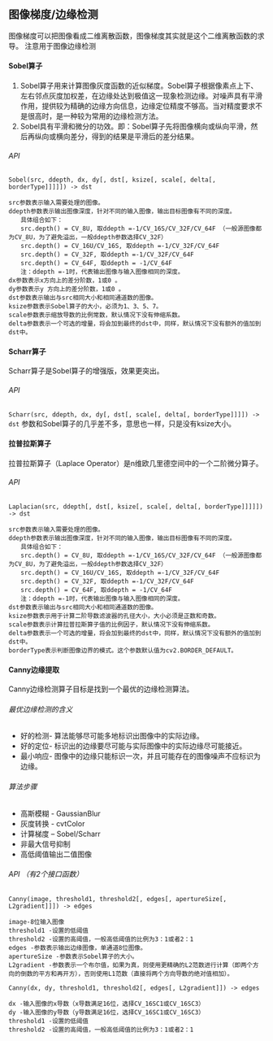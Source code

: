 ## 图像梯度/边缘检测
图像梯度可以把图像看成二维离散函数，图像梯度其实就是这个二维离散函数的求导。
注意用于图像边缘检测

#### Sobel算子
1. Sobel算子用来计算图像灰度函数的近似梯度。Sobel算子根据像素点上下、左右邻点灰度加权差，在边缘处达到极值这一现象检测边缘。对噪声具有平滑作用，提供较为精确的边缘方向信息，边缘定位精度不够高。当对精度要求不是很高时，是一种较为常用的边缘检测方法。  
2. Sobel具有平滑和微分的功效。即：Sobel算子先将图像横向或纵向平滑，然后再纵向或横向差分，得到的结果是平滑后的差分结果。  
###### API
`Sobel(src, ddepth, dx, dy[, dst[, ksize[, scale[, delta[, borderType]]]]]) -> dst`
```
src参数表示输入需要处理的图像。
ddepth参数表示输出图像深度，针对不同的输入图像，输出目标图像有不同的深度。
　　具体组合如下： 
　　src.depth() = CV_8U, 取ddepth =-1/CV_16S/CV_32F/CV_64F （一般源图像都为CV_8U，为了避免溢出，一般ddepth参数选择CV_32F）
　　src.depth() = CV_16U/CV_16S, 取ddepth =-1/CV_32F/CV_64F 
　　src.depth() = CV_32F, 取ddepth =-1/CV_32F/CV_64F 
　　src.depth() = CV_64F, 取ddepth = -1/CV_64F 
　　注：ddepth =-1时，代表输出图像与输入图像相同的深度。 
dx参数表示x方向上的差分阶数，1或0 。
dy参数表示y 方向上的差分阶数，1或0 。
dst参数表示输出与src相同大小和相同通道数的图像。
ksize参数表示Sobel算子的大小，必须为1、3、5、7。
scale参数表示缩放导数的比例常数，默认情况下没有伸缩系数。
delta参数表示一个可选的增量，将会加到最终的dst中，同样，默认情况下没有额外的值加到dst中。
```

#### Scharr算子
Scharr算子是Sobel算子的增强版，效果更突出。
###### API
`Scharr(src, ddepth, dx, dy[, dst[, scale[, delta[, borderType]]]]) -> dst`
参数和Sobel算子的几乎差不多，意思也一样，只是没有ksize大小。

#### 拉普拉斯算子
拉普拉斯算子（Laplace Operator）是n维欧几里德空间中的一个二阶微分算子。
###### API
`Laplacian(src, ddepth[, dst[, ksize[, scale[, delta[, borderType]]]]]) -> dst`
```
src参数表示输入需要处理的图像。
ddepth参数表示输出图像深度，针对不同的输入图像，输出目标图像有不同的深度。
　　具体组合如下： 
　　src.depth() = CV_8U, 取ddepth =-1/CV_16S/CV_32F/CV_64F （一般源图像都为CV_8U，为了避免溢出，一般ddepth参数选择CV_32F）
　　src.depth() = CV_16U/CV_16S, 取ddepth =-1/CV_32F/CV_64F 
　　src.depth() = CV_32F, 取ddepth =-1/CV_32F/CV_64F 
　　src.depth() = CV_64F, 取ddepth = -1/CV_64F 
　　注：ddepth =-1时，代表输出图像与输入图像相同的深度。 
dst参数表示输出与src相同大小和相同通道数的图像。
ksize参数表示用于计算二阶导数滤波器的孔径大小，大小必须是正数和奇数。
scale参数表示计算拉普拉斯算子值的比例因子，默认情况下没有伸缩系数。
delta参数表示一个可选的增量，将会加到最终的dst中，同样，默认情况下没有额外的值加到dst中。
borderType表示判断图像边界的模式。这个参数默认值为cv2.BORDER_DEFAULT。
```

#### Canny边缘提取
Canny边缘检测算子目标是找到一个最优的边缘检测算法。
###### 最优边缘检测的含义
* 好的检测- 算法能够尽可能多地标识出图像中的实际边缘。  
* 好的定位- 标识出的边缘要尽可能与实际图像中的实际边缘尽可能接近。  
* 最小响应- 图像中的边缘只能标识一次，并且可能存在的图像噪声不应标识为边缘。  
###### 算法步骤
* 高斯模糊 - GaussianBlur  
* 灰度转换 - cvtColor  
* 计算梯度 – Sobel/Scharr  
* 非最大信号抑制  
* 高低阈值输出二值图像  
###### API （有2个接口函数）
`Canny(image, threshold1, threshold2[, edges[, apertureSize[, L2gradient]]]) -> edges`
```
image-8位输入图像
threshold1 -设置的低阈值
threshold2 -设置的高阈值，一般高低阈值的比例为3：1或者2：1
edges -参数表示输出边缘图像，单通道8位图像。
apertureSize -参数表示Sobel算子的大小。
L2gradient -参数表示一个布尔值，如果为真，则使用更精确的L2范数进行计算（即两个方向的倒数的平方和再开方），否则使用L1范数（直接将两个方向导数的绝对值相加）。
```
`Canny(dx, dy, threshold1, threshold2[, edges[, L2gradient]]) -> edges`
```
dx -输入图像的x导数（x导数满足16位，选择CV_16SC1或CV_16SC3）
dy -输入图像的y导数（y导数满足16位，选择CV_16SC1或CV_16SC3）
threshold1 -设置的低阈值
threshold2 -设置的高阈值，一般高低阈值的比例为3：1或者2：1
```


